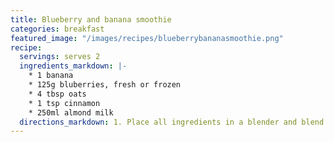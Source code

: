 ```yaml
---
title: Blueberry and banana smoothie
categories: breakfast
featured_image: "/images/recipes/blueberrybananasmoothie.png"
recipe:
  servings: serves 2
  ingredients_markdown: |-
    * 1 banana
    * 125g bluberries, fresh or frozen
    * 4 tbsp oats
    * 1 tsp cinnamon
    * 250ml almond milk
  directions_markdown: 1. Place all ingredients in a blender and blend until smooth.
---
```

